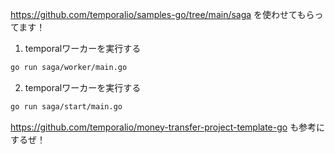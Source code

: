https://github.com/temporalio/samples-go/tree/main/saga を使わせてもらってます！


1. temporalワーカーを実行する

```bash
go run saga/worker/main.go
```

2. temporalワーカーを実行する

```bash
go run saga/start/main.go
```

https://github.com/temporalio/money-transfer-project-template-go も参考にするぜ！
